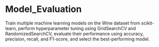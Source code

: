 # Model_Evaluation
Train multiple machine learning models on the Wine dataset from scikit-learn, perform hyperparameter tuning using GridSearchCV and RandomizedSearchCV, evaluate their performance using accuracy, precision, recall, and F1-score, and select the best-performing model.
